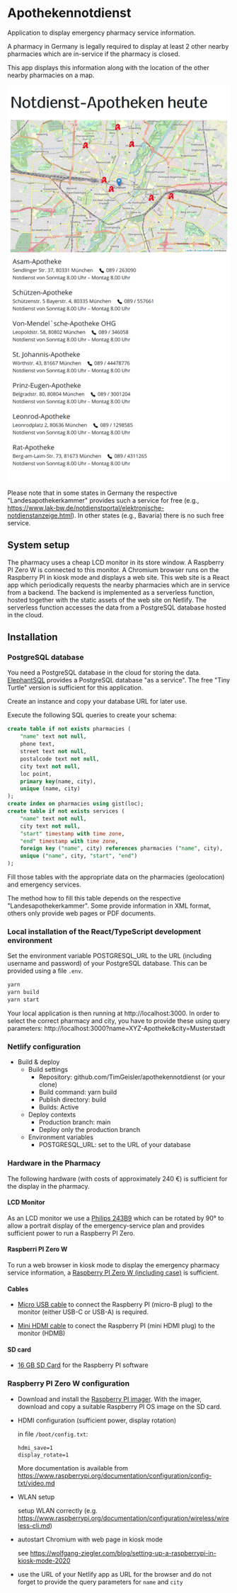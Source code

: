 # Apothekennotdienst

Application to display emergency pharmacy service information.

A pharmacy in Germany is legally required to display at least 2 other nearby pharmacies which are in-service if the pharmacy is closed.

This app displays this information along with the location of the other nearby pharmacies on a map.

![screenshot of emergency pharmacy service information](doc/screenshot.png)

Please note that in some states in Germany the respective "Landesapothekerkammer" provides such a service for free
(e.g., https://www.lak-bw.de/notdienstportal/elektronische-notdienstanzeige.html).
In other states (e.g., Bavaria) there is no such free service.

## System setup

The pharmacy uses a cheap LCD monitor in its store window.
A Raspberry PI Zero W is connected to this monitor.
A Chromium browser runs on the Raspberry PI in kiosk mode and displays a web site.
This web site is a React app which periodically requests the nearby pharmacies which are in service from a backend.
The backend is implemented as a serverless function, hosted together with the static assets of the web site on Netlify.
The serverless function accesses the data from a PostgreSQL database hosted in the cloud.

## Installation

### PostgreSQL database

You need a PostgreSQL database in the cloud for storing the data.
[ElephantSQL](https://www.elephantsql.com/) provides a PostgreSQL database "as a service".
The free "Tiny Turtle" version is sufficient for this application.

Create an instance and copy your database URL for later use.

Execute the following SQL queries to create your schema:

```sql
create table if not exists pharmacies (
	"name" text not null,
	phone text,
	street text not null,
	postalcode text not null,
	city text not null,
	loc point,
	primary key(name, city),
	unique (name, city)
);
create index on pharmacies using gist(loc);
create table if not exists services (
	"name" text not null,
	city text not null,
	"start" timestamp with time zone,
	"end" timestamp with time zone,
	foreign key ("name", city) references pharmacies ("name", city),
	unique ("name", city, "start", "end")
);
```

Fill those tables with the appropriate data on the pharmacies (geolocation) and emergency services.

The method how to fill this table depends on the respective "Landesapothekerkammer".
Some provide information in XML format, others only provide web pages or PDF documents.

### Local installation of the React/TypeScript development environment

Set the environment variable POSTGRESQL_URL to the URL (including username and password) of your PostgreSQL database.
This can be provided using a file `.env`.

```sh
yarn
yarn build
yarn start
```

Your local application is then running at http://localhost:3000.
In order to select the correct pharmacy and city, you have to provide these using query parameters:
http://localhost:3000?name=XYZ-Apotheke&city=Musterstadt

### Netlify configuration

- Build & deploy
  - Build settings
    - Repository: github.com/TimGeisler/apothekennotdienst (or your clone)
    - Build command: yarn build
    - Publish directory: build
    - Builds: Active
  - Deploy contexts
    - Production branch: main
    - Deploy only the production branch
  - Environment variables
    - POSTGRESQL_URL: set to the URL of your database

### Hardware in the Pharmacy

The following hardware (with costs of approximately 240 €) is sufficient for the display in the pharmacy.

#### LCD Monitor

As an LCD monitor we use a [Philips 243B9](https://www.amazon.de/gp/product/B0831WZ2S5?ie=UTF8&tag=tge00-21&camp=1638&linkCode=xm2&creativeASIN=B0831WZ2S5)
which can be rotated by 90° to allow a portrait display of the emergency-service plan
and provides sufficient power to run a Raspberry PI Zero.

#### Raspberri PI Zero W

To run a web browser in kiosk mode to display the emergency pharmacy service information,
a [Raspberry PI Zero W (including case)](https://www.amazon.de/gp/product/B072TN5KFN?ie=UTF8&tag=tge00-21&camp=1638&linkCode=xm2&creativeASIN=B072TN5KFN) is sufficient.

#### Cables

  - [Micro USB cable](https://www.amazon.de/gp/product/B07K7M2S9N?ie=UTF8&tag=tge00-21&camp=1638&linkCode=xm2&creativeASIN=B07K7M2S9N) to connect the Raspberry PI (micro-B plug) to the monitor (either USB-C or USB-A) is required.

  - [Mini HDMI cable](https://www.amazon.de/gp/product/B00ADOP14I?ie=UTF8&tag=tge00-21&camp=1638&linkCode=xm2&creativeASIN=B00ADOP14I) to conect the Raspberry PI (mini HDMI plug) to the monitor (HDMB)

#### SD card

  - [16 GB SD Card](https://www.amazon.de/gp/product/B00CBAUIEU?ie=UTF8&tag=tge00-21&camp=1638&linkCode=xm2&creativeASIN=B00CBAUIEU) for the Raspberry PI software

### Raspberry PI Zero W configuration

- Download and install the [Raspberry PI imager](https://www.raspberrypi.org/software/). With the imager, download and copy a suitable Raspberry PI OS image on the SD card.

- HDMI configuration (sufficient power, display rotation)

  in file `/boot/config.txt`:
  ```
  hdmi_save=1
  display_rotate=1
  ```
  More documentation is available from https://www.raspberrypi.org/documentation/configuration/config-txt/video.md

- WLAN setup

  setup WLAN correctly (e.g. https://www.raspberrypi.org/documentation/configuration/wireless/wireless-cli.md)

- autostart Chromium with web page in kiosk mode

  see https://wolfgang-ziegler.com/blog/setting-up-a-raspberrypi-in-kiosk-mode-2020

- use the URL of your Netlify app as URL for the browser and do not forget to provide the query parameters for `name` and `city`
